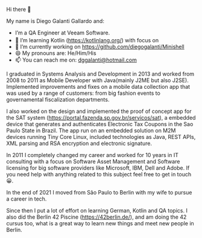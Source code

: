 Hi there 👋

My name is Diego Galanti Gallardo and:

- I’m a QA Engineer at Veeam Software.
- 🌱 I’m learning Kotlin (https://kotlinlang.org/) with focus on <img src="https://user-images.githubusercontent.com/99219186/191023133-a94f4e88-53e5-4de9-96e1-9f4c7e26d2b7.png" height="17">
- 🔭 I’m currently working on https://github.com/diegogalanti/Minishell
- 😄 My pronouns are: He/Him/His
- 📫 You can reach me on: dggalanti@hotmail.com

I graduated in Systems Analysis and Development in 2013 and worked from 2008 to 2011 as Mobile Developer with Java(mainly J2ME but also J2SE). Implemented improvements and fixes on a mobile data collection app that was used by a range of customers: from big fashion events to governamental fiscalization departments.

I also worked on the design and implemented the proof of concept app for the SAT system (https://portal.fazenda.sp.gov.br/servicos/sat), a embedded device that generates and authenticates Electronic Tax Coupons in the Sao Paulo State in Brazil. The app run on an embedded solution on M2M devices running Tiny Core Linux, included technologies as Java, REST APIs, XML parsing and RSA encryption and electronic signature.

In 2011 I completely changed my career and worked for 10 years in IT consulting with a focus on Software Asset Management and Software licensing for big software providers like Microsoft, IBM, Dell and Adobe. If you need help with anything related to this subject feel free to get in touch 😀.

In the end of 2021 I moved from São Paulo to Berlin with my wife to pursue a career in tech.

Since then I put a lot of effort on learning German, Kotlin and QA topics. I also did the Berlin 42 Piscine (https://42berlin.de/), and am doing the 42 cursus too, what is a great way to learn new things and meet new people in Berlin.
